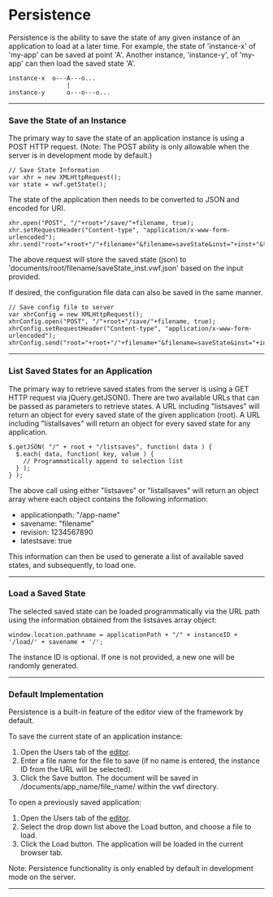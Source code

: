 <a name="persistence"></a>

# Persistence

Persistence is the ability to save the state of any given instance of an application to load at a later time. For example, the state of 'instance-x' of 'my-app' can be saved at point 'A'. Another instance, 'instance-y', of 'my-app' can then load the saved state 'A'.

	instance-x  o---A---o...
	                |
	instance-y      o---o---o...

-------------------

### Save the State of an Instance

The primary way to save the state of an application instance is using a POST HTTP request. (Note: The POST ability is only allowable when the server is in development mode by default.)

	// Save State Information
	var xhr = new XMLHttpRequest();
	var state = vwf.getState();

The state of the application then needs to be converted to JSON and encoded for URI. 

	xhr.open("POST", "/"+root+"/save/"+filename, true);
	xhr.setRequestHeader("Content-type", "application/x-www-form-urlencoded");
	xhr.send("root="+root+"/"+filename+"&filename=saveState&inst="+inst+"&timestamp="+timestamp+"&extension=.vwf.json"+"&jsonState="+json);

The above request will store the saved state (json) to 'documents/root/filename/saveState_inst.vwf.json' based on the input provided. 

If desired, the configuration file data can also be saved in the same manner.

	// Save config file to server
	var xhrConfig = new XMLHttpRequest();
	xhrConfig.open("POST", "/"+root+"/save/"+filename, true);
	xhrConfig.setRequestHeader("Content-type", "application/x-www-form-urlencoded");
	xhrConfig.send("root="+root+"/"+filename+"&filename=saveState&inst="+inst+"&timestamp="+timestamp+"&extension=.vwf.config.json"+"&jsonState="+jsonConfig);

-------------------

### List Saved States for an Application

The primary way to retrieve saved states from the server is using a GET HTTP request via jQuery.getJSON(). There are two available URLs that can be passed as parameters to retrieve states. A URL including "listsaves" will return an object for every saved state of the given application (root). A URL including "listallsaves" will return an object for every saved state for any application. 

	$.getJSON( "/" + root + "/listsaves", function( data ) {
	  $.each( data, function( key, value ) {
	    // Programmatically append to selection list
	  } );
	} );

The above call using either "listsaves" or "listallsaves" will return an object array where each object contains the following information:

- applicationpath: "/app-name"
- savename: "filename" 
- revision: 1234567890 
- latestsave: true

This information can then be used to generate a list of available saved states, and subsequently, to load one.

-------------------

### Load a Saved State

The selected saved state can be loaded programmatically via the URL path using the information obtained from the listsaves array object:

	window.location.pathname = applicationPath + "/" + instanceID + '/load/' + savename + '/';

The instance ID is optional. If one is not provided, a new one will be randomly generated. 

-------------------

### Default Implementation

Persistence is a built-in feature of the editor view of the framework by default. 

To save the current state of an application instance:

  1. Open the Users tab of the [editor](documentation.html#editor).  
  2. Enter a file name for the file to save (if no name is entered, the instance ID from the URL will be selected).  
  3. Click the Save button. The document will be saved in /documents/app_name/file_name/ within the vwf directory.  

To open a previously saved application:

  1. Open the Users tab of the [editor](documentation.html#editor).  
  2. Select the drop down list above the Load button, and choose a file to load.  
  3. Click the Load button. The application will be loaded in the current browser tab.  

Note: Persistence functionality is only enabled by default in development mode on the server.

-------------------
